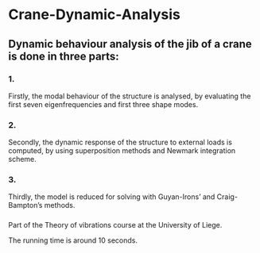 # Crane-Dynamic-Analysis

## Dynamic behaviour analysis of the jib of a crane is done in three parts:

### 1.
Firstly, the modal behaviour of the structure is analysed, by evaluating the first seven eigenfrequencies and first three shape modes.

### 2.
Secondly, the dynamic response of the structure to external loads is computed, by using superposition methods and Newmark integration scheme.

### 3.
Thirdly, the model is reduced for solving with Guyan-Irons’ and Craig-Bampton’s methods.
###

Part of the Theory of vibrations course at the University of Liege.

The running time is around 10 seconds.